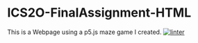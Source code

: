 # ICS2O-FinalAssignment-HTML
This is a Webpage using a p5.js maze game I created.
[![linter](https://github.com/<OWNER>/<REPOSITORY>/workflows/linter/badge.svg)](https://github.com/marketplace/actions/super-linter)
